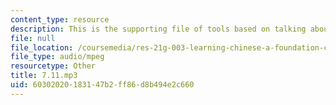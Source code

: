 ```yaml
---
content_type: resource
description: This is the supporting file of tools based on talking about weather.
file: null
file_location: /coursemedia/res-21g-003-learning-chinese-a-foundation-course-in-mandarin-spring-2011/60302020183147b2ff86d8b494e2c660_7.11.mp3
file_type: audio/mpeg
resourcetype: Other
title: 7.11.mp3
uid: 60302020-1831-47b2-ff86-d8b494e2c660
---
```

